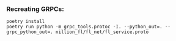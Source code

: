 ### Recreating GRPCs:

```
poetry install
poetry run python -m grpc_tools.protoc -I. --python_out=. --grpc_python_out=. nillion_fl/fl_net/fl_service.proto
```